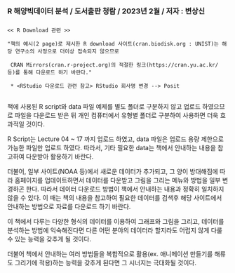 ### R 해양빅데이터 분석 / 도서출판 청람 / 2023년 2월 / 저자 : 변상신 ###

###  
    << R Download 관련 >>
    
    "책의 예시(2 page)로 제시한 R download 사이트(cran.biodisk.org : UNIST)는 해당 연구소의 사정으로 더이상 접속되지 않으므로   
       
     CRAN Mirrors(cran.r-project.org)의 적절한 링크(https://cran.yu.ac.kr/ 등)를 통해 다운로드 하기 바란다." 
     
     * <RStudio 다운로드 관련 참고> RStudio 회사명 변경 --> Posit 
##
책에 사용된 R script와 data 파일 예제를 별도 폴더로 구분하지 않고 업로드 하였으므로
파일을 다운로드 받은 뒤 개인 컴퓨터에서 유형별 폴더로 구분하여 사용하면 더욱 효과적일 것이다.


R Script는 Lecture 04 ~ 17 까지 업로드 하였고, data 파일은 업로드 용량 제한으로 가능한 파일만
업로드 하였다. 따라서, 기타 필요한 data는 책에서 안내하는 내용을 참고하여 다운받아 활용하기 바란다.

더불어, 일부 사이트(NOAA 등)에서 새로운 데이터가 추가되고, 그 양이 방대해짐에 따라 홈페이지를 
업데이트하면서 데이터를 다운받고 그림을 그리는 메뉴와 방법을 일부 변경하곤 한다. 
  따라서 데이터 다운로드 방법이 책에서 안내하는 내용과 정확히 일치하지 않을 수 있다. 
이 때는 책의 내용을 참고하여 필요한 데이터를 검색후 해당 사이트에서 안내하는 방법으로 자료를 다운로드 
하기 바란다.

  이 책에서 다루는 다양한 형식의 데이터를 이용하여 그래프와 그림을 그리고, 데이터를 분석하는 방법에
익숙해진다면 다른 어떤 분야의 데이터라 할지라도 어럽지 않게 다룰 수 있는 능력을 갖추게 될 것이다. 

  더불어 책에서 안내하는 여러 방법들을 복합적으로 활용(ex. 애니메이션 만들기를 해류도 그리기에 적용)하는
 능력을 갖추게 된다면 그 시너지는 극대화될 것이다.
